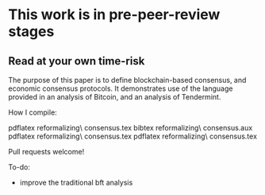# This work is in pre-peer-review stages
## Read at your own time-risk



The purpose of this paper is to define blockchain-based consensus, and economic consensus protocols. 
It demonstrates use of the language provided in an analysis of Bitcoin, and an analysis of Tendermint.


How I compile:

pdflatex reformalizing\ consensus.tex
bibtex reformalizing\ consensus.aux
pdflatex reformalizing\ consensus.tex
pdflatex reformalizing\ consensus.tex


Pull requests welcome!


To-do:
* improve the traditional bft analysis
